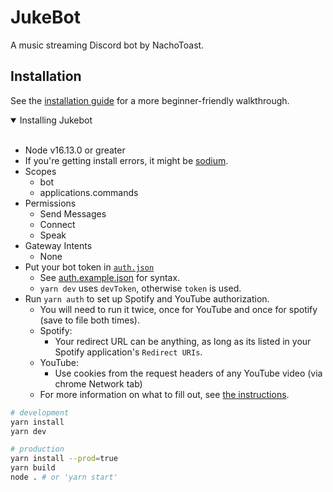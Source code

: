 # JukeBot

A music streaming Discord bot by NachoToast.

<!-- To add Jukebot to your server, [click here](). -->

## Installation

See the [installation guide](./.github/installationGuide.md) for a more beginner-friendly walkthrough.

<details open>

<summary>Installing Jukebot</summary>
<br >

-   Node v16.13.0 or greater
-   If you're getting install errors, it might be [sodium](./.github/sodium.md).
-   Scopes
    -   bot
    -   applications.commands
-   Permissions
    -   Send Messages
    -   Connect
    -   Speak
-   Gateway Intents
    -   None
-   Put your bot token in [`auth.json`](./auth.json)
    -   See [auth.example.json](./auth.example.json) for syntax.
    -   `yarn dev` uses `devToken`, otherwise `token` is used.
-   Run `yarn auth` to set up Spotify and YouTube authorization.
    -   You will need to run it twice, once for YouTube and once for spotify (save to file both times).
    -   Spotify:
        -   Your redirect URL can be anything, as long as its listed in your Spotify application's `Redirect URIs`.
    -   YouTube:
        -   Use cookies from the request headers of any YouTube video (via chrome Network tab)
    -   For more information on what to fill out, see [the instructions](https://github.com/play-dl/play-dl/tree/5d4485a54e01665ef2126d043f30498d8596c27a/instructions).

```sh
# development
yarn install
yarn dev
```

```sh
# production
yarn install --prod=true
yarn build
node . # or 'yarn start'
```

</details>
